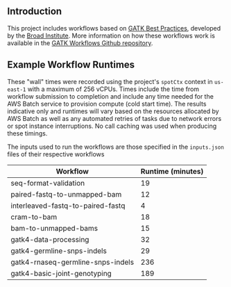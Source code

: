 ## Introduction

This project includes workflows based on [GATK Best Practices](https://gatk.broadinstitute.org/hc/en-us), developed by
the [Broad Institute](https://www.broadinstitute.org/). More information on how these workflows work is available in
the [GATK Workflows Github repository](https://github.com/gatk-workflows).

## Example Workflow Runtimes

These "wall" times were recorded using the project's `spotCtx` context in `us-east-1` with a maximum of 256 vCPUs. Times include the time from workflow submission
to completion and include any time needed for the AWS Batch service to provision compute (cold start time).
The results indicative only and runtimes will vary based on the resources allocated by AWS Batch as well as any automated retries
of tasks due to network errors or spot instance interruptions. No call caching was used when producing these timings.

The inputs used to run the workflows are those specified in the `inputs.json` files of their respective workflows

| Workflow | Runtime (minutes) |
| -------- | ----------------- |
| seq-format-validation | 19 |
| paired-fastq-to-unmapped-bam | 12 |
| interleaved-fastq-to-paired-fastq | 4 |
| cram-to-bam | 18 |
| bam-to-unmapped-bams | 15 |
| gatk4-data-processing | 32 |
| gatk4-germline-snps-indels | 29 |
| gatk4-rnaseq-germline-snps-indels | 236 |
| gatk4-basic-joint-genotyping | 189 |
